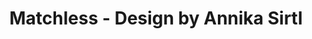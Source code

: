 ---
title: "Matchless - Design by Annika Sirtl"
url: /euskirchen/matchless-design-by-annika-sirtl/
shop: Raumausstattung
---